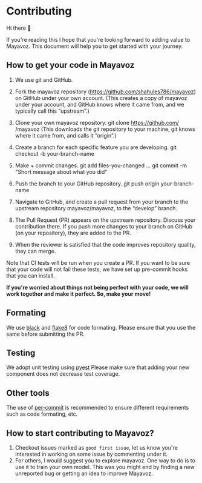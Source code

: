 # Contributing

Hi there 👋

If you're reading this I hope that you're looking forward to adding value to Mayavoz. This document will help you to get started with your journey.

## How to get your code in Mayavoz

1. We use git and GitHub.

2. Fork the mayavoz repository (https://github.com/shahules786/mayavoz) on GitHub under your own account. (This creates a copy of mayavoz under your account, and GitHub knows where it came from, and we typically call this “upstream”.)

3. Clone your own mayavoz repository. git clone https://github.com/ <your-account> /mayavoz (This downloads the git repository to your machine, git knows where it came from, and calls it “origin”.)

4. Create a branch for each specific feature you are developing. git checkout -b your-branch-name

5. Make + commit changes. git add files-you-changed ... git commit -m "Short message about what you did"

6. Push the branch to your GitHub repository. git push origin your-branch-name

7. Navigate to GitHub, and create a pull request from your branch to the upstream repository mayavoz/mayavoz, to the “develop” branch.

8. The Pull Request (PR) appears on the upstream repository. Discuss your contribution there. If you push more changes to your branch on GitHub (on your repository), they are added to the PR.

9. When the reviewer is satisfied that the code improves repository quality, they can merge.

Note that CI tests will be run when you create a PR. If you want to be sure that your code will not fail these tests, we have set up pre-commit hooks that you can install.

**If you're worried about things not being perfect with your code, we will work togethor and make it perfect. So, make your move!**

## Formating

We use [black](https://black.readthedocs.io/en/stable/) and [flake8](https://flake8.pycqa.org/en/latest/) for code formating. Please ensure that you use the same before submitting the PR.


## Testing
We adopt unit testing using [pyest](https://docs.pytest.org/en/latest/contents.html)
Please make sure that adding your new component does not decrease test coverage.

## Other tools
The use of [per-commit](https://pre-commit.com/) is recommended to ensure different requirements such as code formating, etc.

## How to start contributing to Mayavoz?

1. Checkout issues marked as `good first issue`, let us know you're interested in working on some issue by commenting under it.
2. For others, I would suggest you to explore mayavoz. One way to do is to use it to train your own model. This was you might end by finding a new unreported bug or getting an idea to improve Mayavoz.
